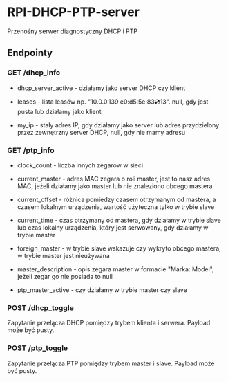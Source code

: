 # RPI-DHCP-PTP-server
Przenośny serwer diagnostyczny DHCP i PTP

## Endpointy

### GET /dhcp_info

* dhcp_server_active - działamy jako server DHCP czy klient

* leases - lista leasów np. "10.0.0.139 e0:d5:5e:83:cd:13". null, gdy jest pusta lub działamy jako klient

* my_ip - stały adres IP, gdy działamy jako server lub adres przydzielony przez zewnętrzny server DHCP, null, gdy nie mamy adresu

### GET /ptp_info

* clock_count - liczba innych zegarów w sieci

* current_master - adres MAC zegara o roli master, jest to nasz adres MAC, jeżeli działamy jako master lub nie znaleziono obcego mastera

* current_offset - różnica pomiedzy czasem otrzymanym od mastera, a czasem lokalnym urządzenia, wartość użyteczna tylko w trybie slave

* current_time - czas otrzymany od mastera, gdy działamy w trybie slave lub czas lokalny urządzenia, który jest serwowany, gdy działamy w trybie master

* foreign_master - w trybie slave wskazuje czy wykryto obcego mastera, w trybie master jest nieużywana

* master_description - opis zegara master w formacie "Marka: Model", jeżeli zegar go nie posiada to null

* ptp_master_active - czy działamy w trybie master czy slave

### POST /dhcp_toggle

Zapytanie przełącza DHCP pomiędzy trybem klienta i serwera. Payload może być pusty.

### POST /ptp_toggle

Zapytanie przełącza PTP pomiędzy trybem master i slave. Payload może być pusty.
